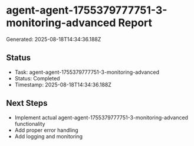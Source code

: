 # agent-agent-1755379777751-3-monitoring-advanced Report

Generated: 2025-08-18T14:34:36.188Z

## Status
- Task: agent-agent-1755379777751-3-monitoring-advanced
- Status: Completed
- Timestamp: 2025-08-18T14:34:36.188Z

## Next Steps
- Implement actual agent-agent-1755379777751-3-monitoring-advanced functionality
- Add proper error handling
- Add logging and monitoring
